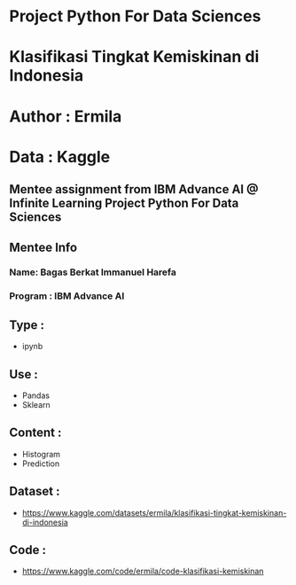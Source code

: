 # Project Python For Data Sciences
# Klasifikasi Tingkat Kemiskinan di Indonesia
# Author : Ermila
# Data : Kaggle

Mentee assignment from IBM Advance AI @ Infinite Learning
Project Python For Data Sciences
---

## Mentee Info 
### Name: Bagas Berkat Immanuel Harefa
### Program : IBM Advance AI

## Type :
- ipynb

## Use :
- Pandas
- Sklearn

## Content :
- Histogram
- Prediction

## Dataset :
- https://www.kaggle.com/datasets/ermila/klasifikasi-tingkat-kemiskinan-di-indonesia
 
## Code :
- https://www.kaggle.com/code/ermila/code-klasifikasi-kemiskinan
